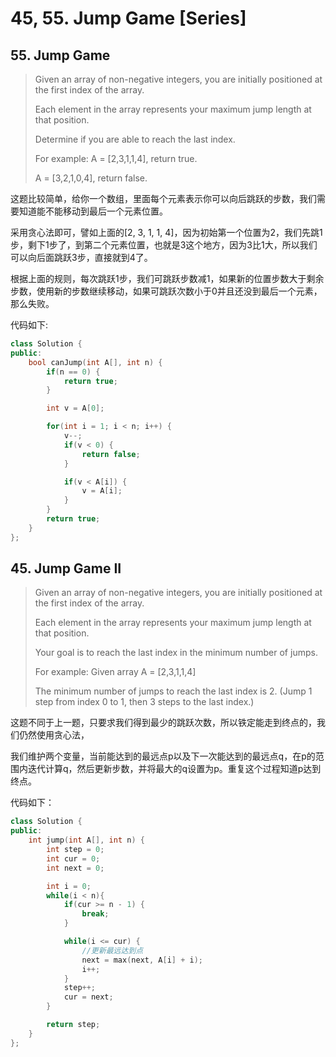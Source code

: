 # 45, 55. Jump Game \[Series\]

## 55. Jump Game

> Given an array of non-negative integers, you are initially positioned at the first index of the array.
>
> Each element in the array represents your maximum jump length at that position.
>
> Determine if you are able to reach the last index.
>
> For example: A = \[2,3,1,1,4\], return true.
>
> A = \[3,2,1,0,4\], return false.

这题比较简单，给你一个数组，里面每个元素表示你可以向后跳跃的步数，我们需要知道能不能移动到最后一个元素位置。

采用贪心法即可，譬如上面的\[2, 3, 1, 1, 4\]，因为初始第一个位置为2，我们先跳1步，剩下1步了，到第二个元素位置，也就是3这个地方，因为3比1大，所以我们可以向后面跳跃3步，直接就到4了。

根据上面的规则，每次跳跃1步，我们可跳跃步数减1，如果新的位置步数大于剩余步数，使用新的步数继续移动，如果可跳跃次数小于0并且还没到最后一个元素，那么失败。

代码如下:

```cpp
class Solution {
public:
    bool canJump(int A[], int n) {
        if(n == 0) {
            return true;
        }

        int v = A[0];

        for(int i = 1; i < n; i++) {
            v--;
            if(v < 0) {
                return false;
            }

            if(v < A[i]) {
                v = A[i];
            }
        }
        return true;
    }
};
```

## 45. Jump Game II

> Given an array of non-negative integers, you are initially positioned at the first index of the array.
>
> Each element in the array represents your maximum jump length at that position.
>
> Your goal is to reach the last index in the minimum number of jumps.
>
> For example: Given array A = \[2,3,1,1,4\]
>
> The minimum number of jumps to reach the last index is 2. \(Jump 1 step from index 0 to 1, then 3 steps to the last index.\)

这题不同于上一题，只要求我们得到最少的跳跃次数，所以铁定能走到终点的，我们仍然使用贪心法，

我们维护两个变量，当前能达到的最远点p以及下一次能达到的最远点q，在p的范围内迭代计算q，然后更新步数，并将最大的q设置为p。重复这个过程知道p达到终点。

代码如下：

```cpp
class Solution {
public:
    int jump(int A[], int n) {
        int step = 0;
        int cur = 0;
        int next = 0;

        int i = 0;
        while(i < n){
            if(cur >= n - 1) {
                break;
            }

            while(i <= cur) {
                //更新最远达到点
                next = max(next, A[i] + i);
                i++;
            }
            step++;
            cur = next;
        }

        return step;
    }
};
```


